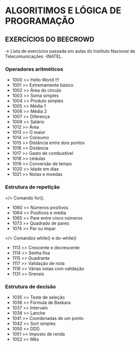 # ALGORITIMOS E LÓGICA DE PROGRAMAÇÃO

## EXERCÍCIOS DO BEECROWD

-> Lista de exercícios passada em aulas do Instituto Nacional de Telecomunicações -INATEL.

### Operadores aritméticos
 * 1000 >> Hello World !!!
 * 1001 >> Extremamente básico
 * 1002 >> Área do circulo
 * 1003 >> Soma simples
 * 1004 >> Produto simples
 * 1005 >> Média 1
 * 1006 >> Média 2
 * 1007 >> Diferença
 * 1008 >> Salário
 * 1012 >> Área
 * 1013 >> O maior
 * 1014 >> Consumo
 * 1015 >> Distância entre dois pontos
 * 1016 >> Distância
 * 1017 >> Gasto de combustível
 * 1018 >> cédulas
 * 1019 >> Conversão de tempo
 * 1020 >> Idade em dias
 * 1021 >> Notas e moedas

### Estrutura de repetição 
</> Comando for().
 
 * 1060 >> Números posítivos
 * 1064 >> Posítivos e média
 * 1065 >> Pare entre cinco números
 * 1073 >> Quadrado de pares
 * 1074 >> Par ou ímpar

</> Comandos while() e do-while()

 * 1113 >> Crescente e decrescente
 * 1114 >> Senha fixa
 * 1115 >> Quadrante
 * 1117 >> Validação de nota
 * 1118 >> Várias notas com validação
 * 1131 >> Grenais

### Estrutura de decisão

* 1035 >> Teste de seleção
* 1036 >> Fórmula de Baskara
* 1037 >> Intervalo
* 1038 >> Lanche
* 1041 >> Coordenadas de um ponto
* 1042 >> Sort simples
* 1050 >> DDD
* 1051 >> Imposto de renda
* 1052 >> Mês
